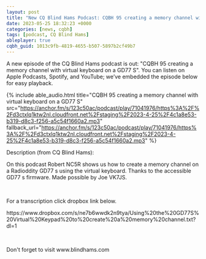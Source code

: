 ```yaml
---
layout: post
title: "New CQ Blind Hams Podcast: CQBH 95 creating a memory channel with virtual keyboard on a GD77 S"
date: 2023-05-25 18:32:23 +0000
categories: [news, cqbh]
tags: [podcast, CQ Blind Hams]
ableplayer: true
cqbh_guid: 1013c9fb-4819-4655-b507-5897b2cf49b7
---
```


A new episode of the CQ Blind Hams podcast is out: "CQBH 95 creating a memory channel with virtual keyboard on a GD77 S". You can listen on Apple Podcasts, Spotify, and YouTube; we’ve embedded the episode below for easy playback.

{% include able_audio.html title="CQBH 95 creating a memory channel with virtual keyboard on a GD77 S" src="https://anchor.fm/s/123c50ac/podcast/play/71041976/https%3A%2F%2Fd3ctxlq1ktw2nl.cloudfront.net%2Fstaging%2F2023-4-25%2F4c1a8e53-b319-d8c3-f256-a5c54f1660a2.mp3" fallback_url="https://anchor.fm/s/123c50ac/podcast/play/71041976/https%3A%2F%2Fd3ctxlq1ktw2nl.cloudfront.net%2Fstaging%2F2023-4-25%2F4c1a8e53-b319-d8c3-f256-a5c54f1660a2.mp3" %}

Description (from CQ Blind Hams):

<p>On this podcast Robert NC5R shows us how to create a memory channel on a Radioddity GD77 s using the virtual keyboard. Thanks to the accessible GD77 s firmware. Made possible by Joe VK7JS.</p>
<p><br></p>
<p>For a transcription click dropbox link below.</p>
<p>https://www.dropbox.com/s/ne7b6wwdk2n9tya/Using%20the%20GD77S%20Virtual%20Keypad%20to%20create%20a%20memory%20channel.txt?dl=1</p>
<p><br></p>
<p>Don&#39;t forget to visit www.blindhams.com</p>
<p><br></p>
